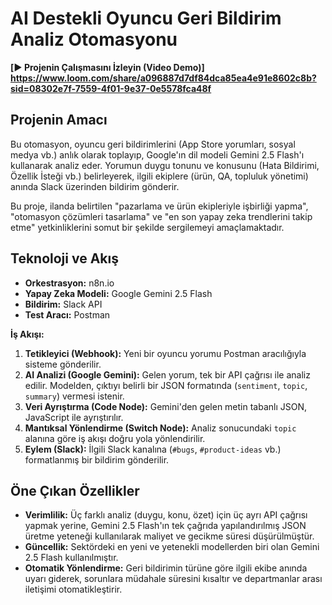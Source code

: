 # AI Destekli Oyuncu Geri Bildirim Analiz Otomasyonu

**[▶️ Projenin Çalışmasını İzleyin (Video Demo)] https://www.loom.com/share/a096887d7df84dca85ea4e91e8602c8b?sid=08302e7f-7559-4f01-9e37-0e5578fca48f**

## Projenin Amacı

Bu otomasyon, oyuncu geri bildirimlerini (App Store yorumları, sosyal medya vb.) anlık olarak toplayıp, Google'ın dil modeli Gemini 2.5 Flash'ı kullanarak analiz eder. Yorumun duygu tonunu ve konusunu (Hata Bildirimi, Özellik İsteği vb.) belirleyerek, ilgili ekiplere (ürün, QA, topluluk yönetimi) anında Slack üzerinden bildirim gönderir.

Bu proje, ilanda belirtilen "pazarlama ve ürün ekipleriyle işbirliği yapma", "otomasyon çözümleri tasarlama" ve "en son yapay zeka trendlerini takip etme" yetkinliklerini somut bir şekilde sergilemeyi amaçlamaktadır.

## Teknoloji ve Akış

- **Orkestrasyon:** n8n.io
- **Yapay Zeka Modeli:** Google Gemini 2.5 Flash
- **Bildirim:** Slack API
- **Test Aracı:** Postman

**İş Akışı:**
1.  **Tetikleyici (Webhook):** Yeni bir oyuncu yorumu Postman aracılığıyla sisteme gönderilir.
2.  **AI Analizi (Google Gemini):** Gelen yorum, tek bir API çağrısı ile analiz edilir. Modelden, çıktıyı belirli bir JSON formatında (`sentiment`, `topic`, `summary`) vermesi istenir.
3.  **Veri Ayrıştırma (Code Node):** Gemini'den gelen metin tabanlı JSON, JavaScript ile ayrıştırılır.
4.  **Mantıksal Yönlendirme (Switch Node):** Analiz sonucundaki `topic` alanına göre iş akışı doğru yola yönlendirilir.
5.  **Eylem (Slack):** İlgili Slack kanalına (`#bugs`, `#product-ideas` vb.) formatlanmış bir bildirim gönderilir.

## Öne Çıkan Özellikler

- **Verimlilik:** Üç farklı analiz (duygu, konu, özet) için üç ayrı API çağrısı yapmak yerine, Gemini 2.5 Flash'ın tek çağrıda yapılandırılmış JSON üretme yeteneği kullanılarak maliyet ve gecikme süresi düşürülmüştür.
- **Güncellik:** Sektördeki en yeni ve yetenekli modellerden biri olan Gemini 2.5 Flash kullanılmıştır.
- **Otomatik Yönlendirme:** Geri bildirimin türüne göre ilgili ekibe anında uyarı giderek, sorunlara müdahale süresini kısaltır ve departmanlar arası iletişimi otomatikleştirir.
